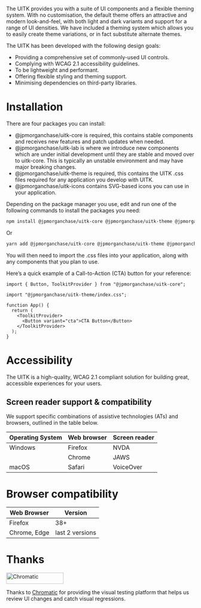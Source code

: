 The UITK provides you with a suite of UI components and a flexible theming system. With no customisation, the default theme offers an attractive and modern look-and-feel, with both light and dark variants and support for a range of UI densities.
We have included a theming system which allows you to easily create theme variations, or in fact substitute alternate themes.

The UITK has been developed with the following design goals:

- Providing a comprehensive set of commonly-used UI controls.
- Complying with WCAG 2.1 accessibility guidelines.
- To be lightweight and performant.
- Offering flexible styling and theming support.
- Minimising dependencies on third-party libraries.

# Installation

There are four packages you can install:

- @jpmorganchase/uitk-core is required, this contains stable components and receives
  new features and patch updates when needed.
- @jpmorganchase/uitk-lab is where we introduce new components which are under initial development until they are stable and moved over to uitk-core. This is typically an unstable environment and may have major breaking changes.
- @jpmorganchase/uitk-theme is required, this contains the UITK .css files required
  for any application you develop with UITK.
- @jpmorganchase/uitk-icons contains SVG-based icons you can use in your
  application.

Depending on the package manager you use, edit and run one of the following commands to install the packages you need:

```sh
npm install @jpmorganchase/uitk-core @jpmorganchase/uitk-theme @jpmorganchase/uitk-lab @jpmorganchase/uitk-icons
```

Or

```sh
yarn add @jpmorganchase/uitk-core @jpmorganchase/uitk-theme @jpmorganchase/uitk-lab @jpmorganchase/uitk-icons
```

You will then need to import the .css files into your application, along with any components that you plan to use.

Here’s a quick example of a Call-to-Action (CTA) button for your reference:

```JSX
import { Button, ToolkitProvider } from "@jpmorganchase/uitk-core";

import "@jpmorganchase/uitk-theme/index.css";

function App() {
  return (
    <ToolkitProvider>
      <Button variant="cta">CTA Button</Button>
    </ToolkitProvider>
  );
}
```

# Accessibility

The UITK is a high-quality, WCAG 2.1 compliant solution for building great, accessible experiences for your users.

## Screen reader support & compatibility

We support specific combinations of assistive technologies (ATs) and
browsers, outlined in the table below.

| Operating System | Web browser | Screen reader |
| ---------------- | ----------- | ------------- |
| Windows          | Firefox     | NVDA          |
|                  | Chrome      | JAWS          |
| macOS            | Safari      | VoiceOver     |

# Browser compatibility

| Web Browser  | Version         |
| ------------ | --------------- |
| Firefox      | 38+             |
| Chrome, Edge | last 2 versions |

# Thanks

<a href="https://www.chromatic.com/">
  <picture>
    <source srcset="https://user-images.githubusercontent.com/1671563/170278933-da4e813f-0e8f-4029-b6db-79890d9314d1.png" media="(prefers-color-scheme: dark)">
    <img src="https://user-images.githubusercontent.com/321738/84662277-e3db4f80-af1b-11ea-88f5-91d67a5e59f6.png" width="153" height="30" alt="Chromatic" />
  </picture>
</a>

Thanks to [Chromatic](https://www.chromatic.com/) for providing the visual testing platform that helps us review UI changes and catch visual regressions.
